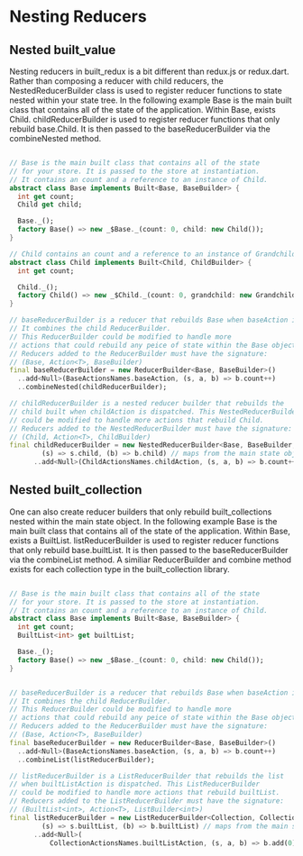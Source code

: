 # Nesting Reducers

## Nested built_value

Nesting reducers in built_redux is a bit different than redux.js or redux.dart. Rather than composing a reducer with child reducers, the NestedReducerBuilder class is used to register reducer functions to state nested within your state tree. In the following example Base is the main built class that contains all of the state of the application. Within Base, exists Child. childReducerBuilder is used to register reducer functions that only rebuild base.Child. It is then passed to the baseReducerBuilder via the combineNested method.

```dart

// Base is the main built class that contains all of the state
// for your store. It is passed to the store at instantiation.
// It contains an count and a reference to an instance of Child.
abstract class Base implements Built<Base, BaseBuilder> {
  int get count;
  Child get child;

  Base._();
  factory Base() => new _$Base._(count: 0, child: new Child());
}

// Child contains an count and a reference to an instance of Grandchild.
abstract class Child implements Built<Child, ChildBuilder> {
  int get count;

  Child._();
  factory Child() => new _$Child._(count: 0, grandchild: new Grandchild());
}

// baseReducerBuilder is a reducer that rebuilds Base when baseAction is dispatched.
// It combines the child ReducerBuilder.
// This ReducerBuilder could be modified to handle more
// actions that could rebuild any peice of state within the Base object.
// Reducers added to the ReducerBuilder must have the signature:
// (Base, Action<T>, BaseBuilder)
final baseReducerBuilder = new ReducerBuilder<Base, BaseBuilder>()
  ..add<Null>(BaseActionsNames.baseAction, (s, a, b) => b.count++)
  ..combineNested(childReducerBuilder);

// childReducerBuilder is a nested reducer builder that rebuilds the
// child built when childAction is dispatched. This NestedReducerBuilder
// could be modified to handle more actions that rebuild Child.
// Reducers added to the NestedReducerBuilder must have the signature:
// (Child, Action<T>, ChildBuilder)
final childReducerBuilder = new NestedReducerBuilder<Base, BaseBuilder, Child, ChildBuilder>(
        (s) => s.child, (b) => b.child) // maps from the main state object to the nested state
      ..add<Null>(ChildActionsNames.childAction, (s, a, b) => b.count++);

```

## Nested built_collection

One can also create reducer builders that only rebuild built_collections nested within the main state object. In the following example Base is the main built class that contains all of the state of the application. Within Base, exists a BuiltList. listReducerBuilder is used to register reducer functions that only rebuild base.builtList. It is then passed to the baseReducerBuilder via the combineList method. A similiar ReducerBuilder and combine method exists for each collection type in the built_collection library.

```dart

// Base is the main built class that contains all of the state
// for your store. It is passed to the store at instantiation.
// It contains an count and a reference to an instance of Child.
abstract class Base implements Built<Base, BaseBuilder> {
  int get count;
  BuiltList<int> get builtList;

  Base._();
  factory Base() => new _$Base._(count: 0, child: new Child());
}


// baseReducerBuilder is a reducer that rebuilds Base when baseAction is dispatched.
// It combines the child ReducerBuilder.
// This ReducerBuilder could be modified to handle more
// actions that could rebuild any peice of state within the Base object.
// Reducers added to the ReducerBuilder must have the signature:
// (Base, Action<T>, BaseBuilder)
final baseReducerBuilder = new ReducerBuilder<Base, BaseBuilder>()
  ..add<Null>(BaseActionsNames.baseAction, (s, a, b) => b.count++)
  ..combineList(listReducerBuilder);

// listReducerBuilder is a ListReducerBuilder that rebuilds the list
// when builtListAction is dispatched. This ListReducerBuilder
// could be modified to handle more actions that rebuild builtList.
// Reducers added to the ListReducerBuilder must have the signature:
// (BuiltList<int>, Action<T>, ListBuilder<int>)
final listReducerBuilder = new ListReducerBuilder<Collection, CollectionBuilder, int>(
        (s) => s.builtList, (b) => b.builtList) // maps from the main state object to the nested collection
      ..add<Null>(
          CollectionActionsNames.builtListAction, (s, a, b) => b.add(0));

```
